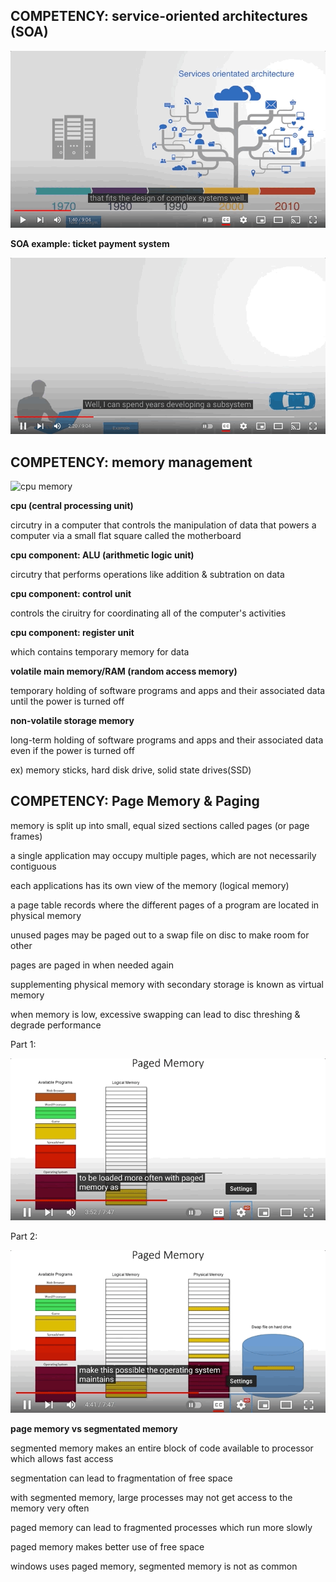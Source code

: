 ## COMPETENCY: service-oriented architectures (SOA)

![soa](/content/soa.gif)

__SOA example: ticket payment system__

![soa example](/content/soa_example.gif)

## COMPETENCY: memory management

![cpu memory](/content/cpu_memory.gif)

__cpu (central processing unit)__

circutry in a computer that controls the manipulation of data that powers a computer via a small flat square called the motherboard

__cpu component: ALU (arithmetic logic unit)__

circutry that performs operations like addition & subtration on data 

__cpu component: control unit__

controls the ciruitry for coordinating all of the computer's activities

__cpu component: register unit__

which contains temporary memory for data

__volatile main memory/RAM (random access memory)__

temporary holding of software programs and apps and their associated data until the power is turned off

__non-volatile storage memory__

long-term holding of software programs and apps and their associated data even if the power is turned off

ex) memory sticks, hard disk drive, solid state drives(SSD)

## COMPETENCY: Page Memory & Paging

memory is split up into small, equal sized sections called pages (or page frames)

a single application may occupy multiple pages, which are not necessarily contiguous

each applications has its own view of the memory (logical memory)

a page table records where the different pages of a program are located in physical memory

unused pages may be paged out to a swap file on disc to make room for other

pages are paged in when needed again

supplementing physical memory with secondary storage is known as virtual memory

when memory is low, excessive swapping can lead to disc threshing & degrade performance

Part 1:

![paging part 1](/content/pageMemory_1.gif)

Part 2:

![paging part 2](/content/pageMemory_2.gif)

__page memory vs segmentated memory__

segmented memory makes an entire block of code available to processor which allows fast access

segmentation can lead to fragmentation of free space

with segmented memory, large processes may not get access to the memory very often

paged memory can lead to fragmented processes which run more slowly

paged memory makes better use of free space

windows uses paged memory, segmented memory is not as common


